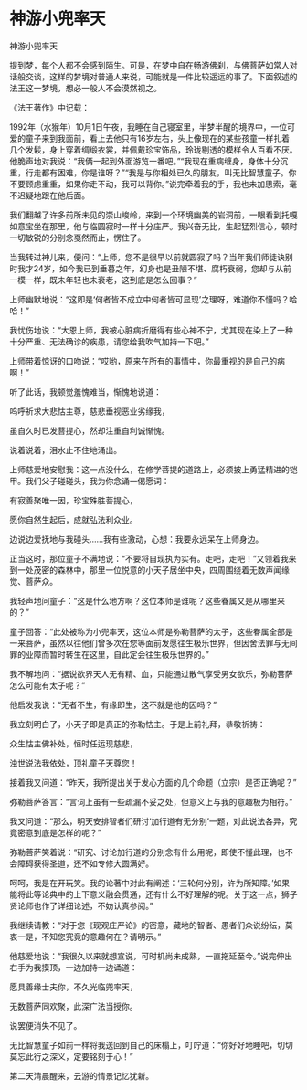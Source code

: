 # 神游小兜率天

神游小兜率天

提到梦，每个人都不会感到陌生。可是，在梦中自在畅游佛刹，与佛菩萨如常人对话般交谈，这样的梦境对普通人来说，可能就是一件比较遥远的事了。下面叙述的法王这一梦境，想必一般人不会漠然视之。

《法王著作》中记载：

1992年（水猴年）10月1日午夜，我睡在自己寝室里，半梦半醒的境界中，一位可爱的童子来到我面前，看上去他只有16岁左右，头上像现在的某些孩童一样扎着几个发鬏，身上穿着绸缎衣裳，并佩戴珍宝饰品，玲珑剔透的模样令人百看不厌。他脆声地对我说：“我俩一起到外面游览一番吧。”“我现在重病缠身，身体十分沉重，行走都有困难，你是谁呀？”“我是与你相处已久的朋友，叫无比智慧童子。你不要顾虑重重，如果你走不动，我可以背你。”说完牵着我的手，我也未加思索，毫不迟疑地跟在他后面。

我们翻越了许多前所未见的崇山峻岭，来到一个环境幽美的岩洞前，一眼看到托嘎如意宝坐在那里，他与临圆寂时一样十分庄严。我兴奋无比，生起猛烈信心，顿时一切敏锐的分别念戛然而止，愣住了。

当我转过神儿来，便问：“上师，您不是很早以前就圆寂了吗？当年我们师徒诀别时我才24岁，如今我已到垂暮之年，幻身也是丑陋不堪、腐朽衰弱，您却与从前一模一样，既未年轻也未衰老，这到底是怎么回事？”

上师幽默地说：“这即是‘何者皆不成立中何者皆可显现’之理呀，难道你不懂吗？哈哈！”

我忧伤地说：“大恩上师，我被心脏病折磨得有些心神不宁，尤其现在染上了一种十分严重、无法确诊的疾患，请您给我吹气加持一下吧。”

上师带着惊讶的口吻说：“哎哟，原来在所有的事情中，你最重视的是自己的病啊！”

听了此话，我顿觉羞愧难当，惭愧地说道：

呜呼祈求大悲怙主尊，慈悲垂视恶业劣缘我，

虽自久时已发菩提心，然却注重自利诚惭愧。

说着说着，泪水止不住地涌出。

上师慈爱地安慰我：这一点没什么，在修学菩提的道路上，必须披上勇猛精进的铠甲。我们父子碰碰头，我为你念诵一偈愿词：

有寂善聚唯一因，珍宝殊胜菩提心，

愿你自然生起后，成就弘法利众业。

边说边爱抚地与我碰头……我有些激动，心想：我要永远呆在上师身边。

正当这时，那位童子不满地说：“不要将自现执为实有。走吧，走吧！”又领着我来到一处茂密的森林中，那里一位悦意的小天子居坐中央，四周围绕着无数声闻缘觉、菩萨众。

我轻声地问童子：“这是什么地方啊？这位本师是谁呢？这些眷属又是从哪里来的？”

童子回答：“此处被称为小兜率天，这位本师是弥勒菩萨的太子，这些眷属全部是一来菩萨，虽然以往他们曾多次在您等面前发愿往生极乐世界，但因舍法罪与无间罪的业障而暂时转生在这里，自此定会往生极乐世界的。”

我不解地问：“据说欲界天人无有精、血，只能通过散气享受男女欲乐，弥勒菩萨怎么可能有太子呢？”

他启发我说：“无者不生，有缘即生，这不就是他的因吗？”

我立刻明白了，小天子即是真正的弥勒怙主。于是上前礼拜，恭敬祈祷：

众生怙主佛补处，恒时任运现慈悲，

浊世说法我依处，顶礼童子天尊您！

接着我又问道：“昨天，我所提出关于发心方面的几个命题（立宗）是否正确呢？”

弥勒菩萨答言：“言词上虽有一些疏漏不妥之处，但意义上与我的意趣极为相符。”

我又问道：“那么，明天安排智者们研讨‘加行道有无分别’一题，对此说法各异，究竟密意到底是怎样的呢？”

弥勒菩萨笑着说：“研究、讨论加行道的分别念有什么用呢，即使不懂此理，也不会障碍获得圣道，还不如专修大圆满好。

呵呵，我是在开玩笑。我的论著中对此有阐述：‘三轮何分别，许为所知障。’如果能将此等论典中的上下意义融会贯通，还有什么不好理解的呢。关于这一点，狮子贤论师也作了详细论述，不妨认真参阅。”

我继续请教：“对于您《现观庄严论》的密意，藏地的智者、愚者们众说纷纭，莫衷一是，不知您究竟的意趣何在？请明示。”

他慈爱地说：“我很久以来就想宣说，可时机尚未成熟，一直拖延至今。”说完伸出右手为我摸顶，一边加持一边诵道：

愿具善缘士夫你，不久光临兜率天，

无数菩萨同欢聚，此深广法当授你。

说罢便消失不见了。

无比智慧童子如前一样将我送回到自己的床榻上，叮咛道：“你好好地睡吧，切切莫忘此行之深义，定要铭刻于心！”

第二天清晨醒来，云游的情景记忆犹新。

